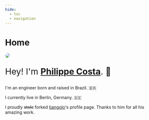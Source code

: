 ```yaml
---
hide:
  - toc
  - navigation
---
```


# Home

<style>
.md-content .md-typeset h1 { display: none; }
article.md-content__inner { text-align: center; margin: 0 auto 5rem; max-width: 40rem; padding: 0 1rem; }

</style>

<img style="border-radius: 100%; max-height: 15rem;" src="https://github.com/philippesamuel.png">

<div style="font-size: 2em;" markdown="1">

Hey! I'm **<a href="https://www.linkedin.com/in/santosdacosta/" target="_blank">Philippe Costa</a>**. 👋

</div>

I'm an engineer born and raised in Brazil. 🇧🇷

I currently live in Berlin, Germany. 🇩🇪

I proudly ~~stole~~ forked [tiangolo](https://tiangolo.com/)'s profile page. Thanks to him for all his amazing work.